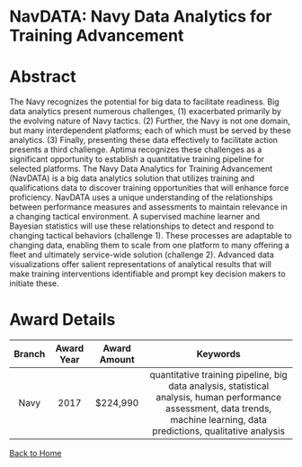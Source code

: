 
NavDATA: Navy Data Analytics for Training Advancement
=====================================================

# Abstract


The Navy recognizes the potential for big data to facilitate readiness. Big data analytics present numerous challenges, (1) exacerbated primarily by the evolving nature of Navy tactics. (2) Further, the Navy is not one domain, but many interdependent platforms; each of which must be served by these analytics. (3) Finally, presenting these data effectively to facilitate action presents a third challenge. Aptima recognizes these challenges as a significant opportunity to establish a quantitative training pipeline for selected platforms. The Navy Data Analytics for Training Advancement (NavDATA) is a big data analytics solution that utilizes training and qualifications data to discover training opportunities that will enhance force proficiency. NavDATA uses a unique understanding of the relationships between performance measures and assessments to maintain relevance in a changing tactical environment. A supervised machine learner and Bayesian statistics will use these relationships to detect and respond to changing tactical behaviors (challenge 1). These processes are adaptable to changing data, enabling them to scale from one platform to many offering a fleet and ultimately service-wide solution (challenge 2). Advanced data visualizations offer salient representations of analytical results that will make training interventions identifiable and prompt key decision makers to initiate these.  

# Award Details

|Branch|Award Year|Award Amount|Keywords|
| :---: | :---: | :---: | :---: |
|Navy|2017|$224,990|quantitative training pipeline, big data analysis, statistical analysis, human performance assessment, data trends, machine learning, data predictions, qualitative analysis|
  
  


[Back to Home](https://github.com/chrischow/dod_sbir_awards/Reports/JH/#1960)